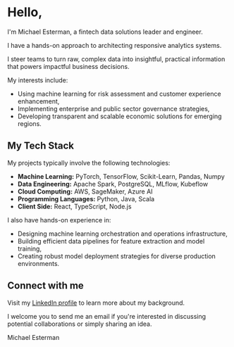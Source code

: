 # Hello, 

I'm Michael Esterman, a fintech data solutions leader and engineer.

I have a hands-on approach to architecting responsive analytics systems.

I steer teams to turn raw, complex data into insightful, practical information that powers impactful business decisions.

My interests include:

- Using machine learning for risk assessment and customer experience enhancement,
- Implementing enterprise and public sector governance strategies,
- Developing transparent and scalable economic solutions for emerging regions.

## My Tech Stack

My projects typically involve the following technologies:

- **Machine Learning:** PyTorch, TensorFlow, Scikit-Learn, Pandas, Numpy
- **Data Engineering:** Apache Spark, PostgreSQL, MLflow, Kubeflow
- **Cloud Computing:** AWS, SageMaker, Azure AI
- **Programming Languages:** Python, Java, Scala
- **Client Side:** React, TypeScript, Node.js

I also have hands-on experience in:

- Designing machine learning orchestration and operations infrastructure,
- Building efficient data pipelines for feature extraction and model training,
- Creating robust model deployment strategies for diverse production environments.

## Connect with me

Visit my [LinkedIn profile](https://www.linkedin.com/in/esterman) to learn more about my background. 

I welcome you to send me an email if you're interested in discussing potential collaborations or simply sharing an idea.

Michael Esterman
